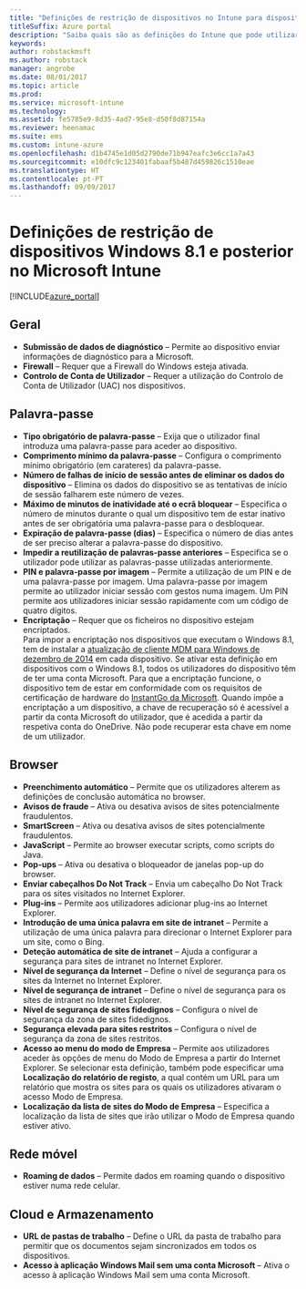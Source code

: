 ```yaml
---
title: "Definições de restrição de dispositivos no Intune para dispositivos Windows 8.1"
titleSuffix: Azure portal
description: "Saiba quais são as definições do Intune que pode utilizar para controlar as definições dos dispositivos e a funcionalidade em dispositivos Windows 8.1.\""
keywords: 
author: robstackmsft
ms.author: robstack
manager: angrobe
ms.date: 08/01/2017
ms.topic: article
ms.prod: 
ms.service: microsoft-intune
ms.technology: 
ms.assetid: fe5785e9-8d35-4ad7-95e8-d50f8d87154a
ms.reviewer: heenamac
ms.suite: ems
ms.custom: intune-azure
ms.openlocfilehash: d1b4745e1d05d2790de71b947eafc3e6cc1a7a43
ms.sourcegitcommit: e10dfc9c123401fabaaf5b487d459826c1510eae
ms.translationtype: HT
ms.contentlocale: pt-PT
ms.lasthandoff: 09/09/2017
---
```

# <a name="windows-81-and-later-device-restriction-settings-in-microsoft-intune"></a>Definições de restrição de dispositivos Windows 8.1 e posterior no Microsoft Intune

[!INCLUDE[azure_portal](./includes/azure_portal.md)]

## <a name="general"></a>Geral

-   **Submissão de dados de diagnóstico** – Permite ao dispositivo enviar informações de diagnóstico para a Microsoft.
-   **Firewall** – Requer que a Firewall do Windows esteja ativada.
-   **Controlo de Conta de Utilizador** – Requer a utilização do Controlo de Conta de Utilizador (UAC) nos dispositivos.

## <a name="password"></a>Palavra-passe
-   **Tipo obrigatório de palavra-passe** – Exija que o utilizador final introduza uma palavra-passe para aceder ao dispositivo.
-   **Comprimento mínimo da palavra-passe** – Configura o comprimento mínimo obrigatório (em carateres) da palavra-passe.
-   **Número de falhas de início de sessão antes de eliminar os dados do dispositivo** – Elimina os dados do dispositivo se as tentativas de início de sessão falharem este número de vezes.
-   **Máximo de minutos de inatividade até o ecrã bloquear** – Especifica o número de minutos durante o qual um dispositivo tem de estar inativo antes de ser obrigatória uma palavra-passe para o desbloquear.
-   **Expiração de palavra-passe (dias)** – Especifica o número de dias antes de ser preciso alterar a palavra-passe do dispositivo.
-   **Impedir a reutilização de palavras-passe anteriores** – Especifica se o utilizador pode utilizar as palavras-passe utilizadas anteriormente.
-   **PIN e palavra-passe por imagem** – Permite a utilização de um PIN e de uma palavra-passe por imagem. Uma palavra-passe por imagem permite ao utilizador iniciar sessão com gestos numa imagem. Um PIN permite aos utilizadores iniciar sessão rapidamente com um código de quatro dígitos.
-   **Encriptação** – Requer que os ficheiros no dispositivo estejam encriptados.<br>Para impor a encriptação nos dispositivos que executam o Windows 8.1, tem de instalar a [atualização de cliente MDM para Windows de dezembro de 2014](https://support.microsoft.com/kb/3013816) em cada dispositivo.
Se ativar esta definição em dispositivos com o Windows 8.1, todos os utilizadores do dispositivo têm de ter uma conta Microsoft.
Para que a encriptação funcione, o dispositivo tem de estar em conformidade com os requisitos de certificação de hardware do [InstantGo da Microsoft](https://blogs.windows.com/windowsexperience/2014/06/19/instantgo-a-better-way-to-sleep/#IBHULcTfI4PokO8X.97).
Quando impõe a encriptação a um dispositivo, a chave de recuperação só é acessível a partir da conta Microsoft do utilizador, que é acedida a partir da respetiva conta do OneDrive. Não pode recuperar esta chave em nome de um utilizador.     



## <a name="browser"></a>Browser
-   **Preenchimento automático** – Permite que os utilizadores alterem as definições de conclusão automática no browser.
-   **Avisos de fraude** – Ativa ou desativa avisos de sites potencialmente fraudulentos.
-   **SmartScreen** – Ativa ou desativa avisos de sites potencialmente fraudulentos.
-   **JavaScript** – Permite ao browser executar scripts, como scripts do Java.
-   **Pop-ups** – Ativa ou desativa o bloqueador de janelas pop-up do browser.
-   **Enviar cabeçalhos Do Not Track** – Envia um cabeçalho Do Not Track para os sites visitados no Internet Explorer.
-   **Plug-ins** – Permite aos utilizadores adicionar plug-ins ao Internet Explorer.
-   **Introdução de uma única palavra em site de intranet** – Permite a utilização de uma única palavra para direcionar o Internet Explorer para um site, como o Bing.
-   **Deteção automática de site de intranet** – Ajuda a configurar a segurança para sites de intranet no Internet Explorer.
-   **Nível de segurança da Internet** – Define o nível de segurança para os sites da Internet no Internet Explorer.
-   **Nível de segurança de intranet** – Define o nível de segurança para os sites de intranet no Internet Explorer.
-   **Nível de segurança de sites fidedignos** – Configura o nível de segurança da zona de sites fidedignos.
-   **Segurança elevada para sites restritos** – Configura o nível de segurança da zona de sites restritos.
-   **Acesso ao menu do modo de Empresa** – Permite aos utilizadores aceder às opções de menu do Modo de Empresa a partir do Internet Explorer.
Se selecionar esta definição, também pode especificar uma **Localização do relatório de registo**, a qual contém um URL para um relatório que mostra os sites para os quais os utilizadores ativaram o acesso Modo de Empresa.
-   **Localização da lista de sites do Modo de Empresa** – Especifica a localização da lista de sites que irão utilizar o Modo de Empresa quando estiver ativo.

## <a name="cellular"></a>Rede móvel
-   **Roaming de dados** – Permite dados em roaming quando o dispositivo estiver numa rede celular.

## <a name="cloud-and-storage"></a>Cloud e Armazenamento
-   **URL de pastas de trabalho** – Define o URL da pasta de trabalho para permitir que os documentos sejam sincronizados em todos os dispositivos.
-   **Acesso à aplicação Windows Mail sem uma conta Microsoft** – Ativa o acesso à aplicação Windows Mail sem uma conta Microsoft.    
